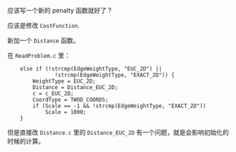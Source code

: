 应该写一个新的 penalty 函数就好了？

应该是修改 `CostFunction`.

新加一个 `Distance` 函数。

在 `ReadProblem.c` 里：

```
	else if (!strcmp(EdgeWeightType, "EUC_2D") ||
               !strcmp(EdgeWeightType, "EXACT_2D")) {
        WeightType = EUC_2D;
        Distance = Distance_EUC_2D;
        c = c_EUC_2D;
        CoordType = TWOD_COORDS;
        if (Scale == -1 && !strcmp(EdgeWeightType, "EXACT_2D"))
            Scale = 1000;
    }
```

但是直接改 `Distance.c` 里的 `Distance_EUC_2D` 有一个问题，就是会影响初始化的时候的计算。